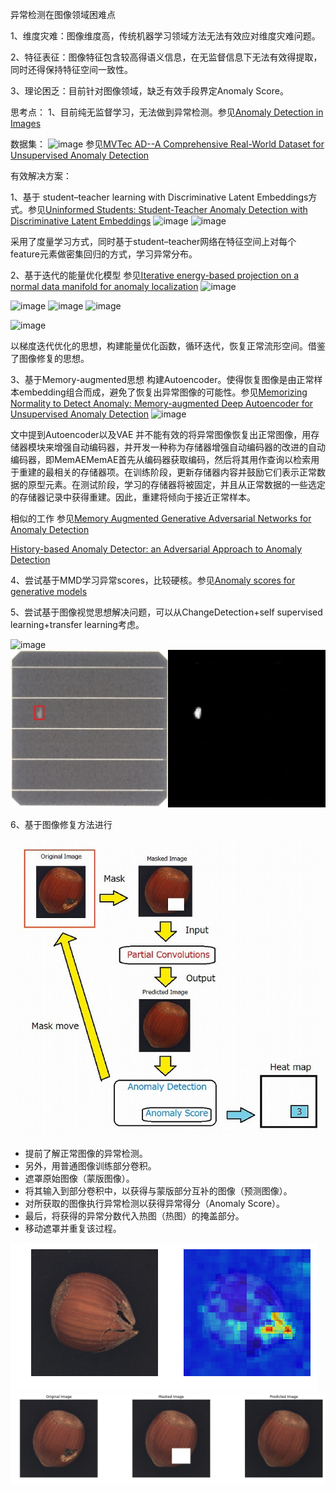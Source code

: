 异常检测在图像领域困难点

1、维度灾难：图像维度高，传统机器学习领域方法无法有效应对维度灾难问题。

2、特征表征：图像特征包含较高得语义信息，在无监督信息下无法有效得提取，同时还得保持特征空间一致性。

3、理论困乏：目前针对图像领域，缺乏有效手段界定Anomaly Score。


思考点：
1、目前纯无监督学习，无法做到异常检测。参见[Anomaly Detection in Images](http://arxiv.org/pdf/1905.13147v1.pdf)


数据集：
![image](imgs/MVTec.png)
参见[MVTec AD--A Comprehensive Real-World Dataset for Unsupervised Anomaly Detection](http://openaccess.thecvf.com/content_CVPR_2019/papers/Bergmann_MVTec_AD_--_A_Comprehensive_Real-World_Dataset_for_Unsupervised_Anomaly_CVPR_2019_paper.pdf)

有效解决方案：

1、基于 student–teacher learning with Discriminative Latent Embeddings方式。参见[Uninformed Students: Student-Teacher Anomaly Detection with Discriminative Latent Embeddings](http://arxiv.org/pdf/1911.02357v1.pdf)
![image](imgs/image001.png)
![image](imgs/image002.png)

采用了度量学习方式，同时基于student–teacher网络在特征空间上对每个feature元素做密集回归的方式，学习异常分布。

2、基于迭代的能量优化模型 参见[Iterative energy-based projection on a normal data manifold for anomaly localization](https://openreview.net/pdf?id=HJx81ySKwr)
![image](imgs/image003.png)

![image](imgs/image004.png)
![image](imgs/image005.jpg)
![image](imgs/image006.jpg)

![image](imgs/image007.png)

以梯度迭代优化的思想，构建能量优化函数，循环迭代，恢复正常流形空间。借鉴了图像修复的思想。

3、基于Memory-augmented思想 构建Autoencoder。使得恢复图像是由正常样本embedding组合而成，避免了恢复出异常图像的可能性。参见[Memorizing Normality to Detect Anomaly: Memory-augmented Deep Autoencoder for Unsupervised Anomaly Detection](http://arxiv.org/pdf/1904.02639v1.pdf)
![image](imgs/image008.png)

文中提到Autoencoder以及VAE 并不能有效的将异常图像恢复出正常图像，用存储器模块来增强自动编码器，并开发一种称为存储器增强自动编码器的改进的自动编码器，即MemAEMemAE首先从编码器获取编码，然后将其用作查询以检索用于重建的最相关的存储器项。在训练阶段，更新存储器内容并鼓励它们表示正常数据的原型元素。在测试阶段，学习的存储器将被固定，并且从正常数据的一些选定的存储器记录中获得重建。因此，重建将倾向于接近正常样本。

相似的工作 参见[Memory Augmented Generative Adversarial Networks for Anomaly Detection](http://arxiv.org/pdf/2002.02669v1.pdf)

[History-based Anomaly Detector: an Adversarial Approach to Anomaly Detection](http://arxiv.org/pdf/1912.11843v1.pdf)


4、尝试基于MMD学习异常scores，比较硬核。参见[Anomaly scores for generative models](http://arxiv.org/pdf/1905.11890v1.pdf)

5、尝试基于图像视觉思想解决问题，可以从ChangeDetection+self supervised learning+transfer learning考虑。

![image](imgs/7.jpeg)
![image](imgs/BP202190822100682_3_3.jpg)

6、基于图像修复方法进行

![image](imgs/image009.jpeg)

* 提前了解正常图像的异常检测。
* 另外，用普通图像训练部分卷积。
* 遮罩原始图像（蒙版图像）。
* 将其输入到部分卷积中，以获得与蒙版部分互补的图像（预测图像）。
* 对所获取的图像执行异常检测以获得异常得分（Anomaly Score）。
* 最后，将获得的异常分数代入热图（热图）的掩盖部分。
* 移动遮罩并重复该过程。

![image](imgs/image010.png)
![image](imgs/image011.png)
